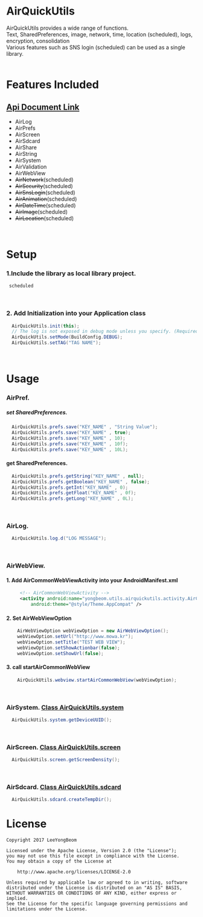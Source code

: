 # AirQuickUtils
AirQuickUtils provides a wide range of functions.<br/>
Text, SharedPreferences, image, network, time, location (scheduled), logs, encryption, consolidation <br/>
Various features such as SNS login (scheduled) can be used as a single library.<br/>
<br/>
# Features Included
## [Api Document Link](http://www.mowa.kr/airquickutil/)
- AirLog
- AirPrefs
- AirScreen
- AirSdcard
- AirShare
- AirString
- AirSystem
- AirValidation
- AirWebView
- ~~AirNetwork~~(scheduled)
- ~~AirSecurity~~(scheduled)
- ~~AirSnsLogin~~(scheduled)
- ~~AirAnimation~~(scheduled)
- ~~AirDateTime~~(scheduled)
- ~~AirImage~~(scheduled)
- ~~AirLocation~~(scheduled)
<br/>

# Setup

### 1.Include the library as local library project.
```gradle
 scheduled
```
<br/>

### 2. Add Initialization into your Application class
```java
  AirQuickUtils.init(this);
  // The log is not exposed in debug mode unless you specify. (Required)
  AirQuickUtils.setMode(BuildConfig.DEBUG);
  AirQuickUtils.setTAG("TAG NAME");
```
<br/>

# Usage
### AirPref.
##### set SharedPreferences.
```java
  AirQuickUtils.prefs.save("KEY_NAME" , "String Value");
  AirQuickUtils.prefs.save("KEY_NAME" , true);
  AirQuickUtils.prefs.save("KEY_NAME" , 10);
  AirQuickUtils.prefs.save("KEY_NAME" , 10f);
  AirQuickUtils.prefs.save("KEY_NAME" , 10L);
```
#### get SharedPreferences.
```java
  AirQuickUtils.prefs.getString("KEY_NAME" , null);
  AirQuickUtils.prefs.getBoolean("KEY_NAME" , false);
  AirQuickUtils.prefs.getInt("KEY_NAME" , 0);
  AirQuickUtils.prefs.getFloat("KEY_NAME" , 0f);
  AirQuickUtils.prefs.getLong("KEY_NAME" , 0L);
```

<br/>

### AirLog.
```java
  AirQuickUtils.log.d("LOG MESSAGE");
```

<br/>

### AirWebView.
#### 1. Add AirCommonWebViewActivity into your AndroidManifest.xml
```xml
     <!-- AirCommonWebViewActivity -->
     <activity android:name="yongbeom.utils.airquickutils.activity.AirCommonWebViewActivity"
         android:theme="@style/Theme.AppCompat" />
```

#### 2. Set AirWebViewOption
```java
    AirWebViewOption webViewOption = new AirWebViewOption();
    webViewOption.setUrl("http://www.mowa.kr");
    webViewOption.setTitle("TEST WEB VIEW");
    webViewOption.setShowActionbar(false);
    webViewOption.setShowUrl(false);
```

#### 3. call startAirCommonWebView
```java
    AirQuickUtils.webview.startAirCommonWebView(webViewOption);
```

<br/>

### AirSystem. [Class AirQuickUtils.system](http://www.mowa.kr/airquickutil/yongbeom/utils/airquickutils/AirQuickUtils.system.html)
```java
  AirQuickUtils.system.getDeviceUUID();
```

<br/>

### AirScreen. [Class AirQuickUtils.screen](http://www.mowa.kr/airquickutil/yongbeom/utils/airquickutils/AirQuickUtils.screen.html)
```java
  AirQuickUtils.screen.getScreenDensity();
```


<br/>

### AirSdcard. [Class AirQuickUtils.sdcard](http://www.mowa.kr/airquickutil/yongbeom/utils/airquickutils/AirQuickUtils.sdcard.html)
```java
  AirQuickUtils.sdcard.createTempDir();
```



# License

    Copyright 2017 LeeYongBeom

    Licensed under the Apache License, Version 2.0 (the "License");
    you may not use this file except in compliance with the License.
    You may obtain a copy of the License at

        http://www.apache.org/licenses/LICENSE-2.0

    Unless required by applicable law or agreed to in writing, software
    distributed under the License is distributed on an "AS IS" BASIS,
    WITHOUT WARRANTIES OR CONDITIONS OF ANY KIND, either express or implied.
    See the License for the specific language governing permissions and
    limitations under the License.
